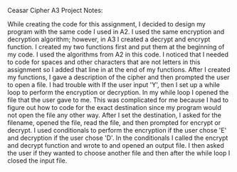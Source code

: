 Ceasar Cipher A3 Project Notes:

While creating the code for this assignment, I decided to design my
program with the same code I used in A2. I used the same encryption
and decryption algorithm; however, in A3 I created a decrypt and encrypt
function. I created my two functions first and put them at the beginning
of my code. I used the algorithms from A2 in this code. I noticed
that I needed to code for spaces and other characters that are not
letters in this assignment so I added that line in at the end of my 
functions. After I created my functions, I gave a description of the
cipher and then prompted the user to open a file. I had trouble with 
If the user input 'Y', then I set up a while loop to perform the
encryption or decryption. In my while loop I opened the file that the 
user gave to me. This was complicated for me because I had to figure out
how to code for the exact destination since my program would not open
the file any other way. After I set the destination, I asked for the 
filename, opened the file, read the file, and then prompted for encrypt
or decrypt. I used conditionals to perform the encryption if the user
chose 'E' and decryption if the user chose 'D'. In the conditionals I
called the encrypt and decrypt function and wrote to and opened an output
file. I then asked the user if they wanted to choose another file and
then after the while loop I closed the input file. 